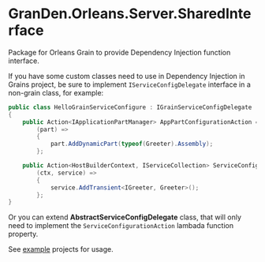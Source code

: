 # GranDen.Orleans.Server.SharedInterface

Package for Orleans Grain to provide Dependency Injection function interface.

If you have some custom classes need to use in Dependency Injection in Grains project, be sure to implement `IServiceConfigDelegate` interface in a non-grain class, for example:

```cs
public class HelloGrainServiceConfigure : IGrainServiceConfigDelegate
{
    public Action<IApplicationPartManager> AppPartConfigurationAction =>
        (part) =>
        {
            part.AddDynamicPart(typeof(Greeter).Assembly);
        };

    public Action<HostBuilderContext, IServiceCollection> ServiceConfigurationAction =>
        (ctx, service) =>
        {
            service.AddTransient<IGreeter, Greeter>();
        };
}
```

Or you can extend **AbstractServiceConfigDelegate<TGrainClass>** class, that will only need to implement the `ServiceConfigurationAction` lambada function property.

See [example](../../example) projects for usage.
